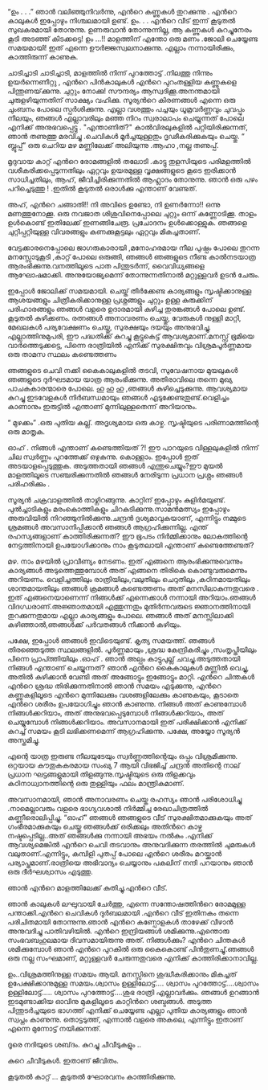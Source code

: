 
“ഉം . . .”  ഞാൻ വലിഞ്ഞുനിവർന്നു, എന്‍റെ കണ്ണുകൾ തുറക്കുന്നു . എന്‍റെ കാലുകൾ ഇപ്പോഴും നിശ്ചലമായി ഉണ്ട്. ഉം. . . എന്‍റെ വീട് ഇന്ന് കൂടുതൽ സുഖകരമായി തോനുന്നു. ഉണരുവാൻ തോന്നുന്നില്ല, ആ കണ്ണുകൾ കുറച്ചുനേരം കൂടി അടഞ്ഞ് കിടക്കട്ടെ!  ഉം ...!!  മാളത്തിന് എന്തോ ഒരു മണം .ജോലി ചെയ്യേണ്ട സമയമായി!  ഇത് എന്നെ  ഊര്‍ജ്ജസ്വലനാക്കുന്നു. എല്ലാം നന്നായിരിക്കും, കാത്തിരുന്ന് കാണുക.

ചാടിച്ചാടി  ചാടിച്ചാടി,  മാളത്തിൽ നിന്ന്  പുറത്തോട്ട് .നിലത്തു നിന്നും ഉയർന്നെണീറ്റു , എന്‍റെ പിൻ‌കാലുകൾ‌ എന്‍റെ പുറംതള്ളിയ കണ്ണുകളെ പിന്തുണയ്‌ക്കുന്നു. ചുറ്റും നോക്കു!  സൗന്ദര്യം  ആസ്വദിക്കൂ.അനന്തമായി ചുരുളഴിയുന്നതിന് സാക്ഷ്യം വഹിക്കു. സൂര്യന്‍റെ കിരണങ്ങൾ എന്നെ ഒരു ചുംബനം പോലെ  സ്പർശിക്കുന്നു. എല്ലാ വശത്തും പച്ചയും ധൂമ്രവര്‍ണ്ണവും ചുവപ്പും നീലയും,  ഞങ്ങൾ എല്ലാവരിലും മഞ്ഞ നിറം സ്വരാലാപം ചെയ്യുന്നത് പോലെ എനിക്ക്  അനുഭവപ്പെട്ടു .  "എന്താണിത്?"  കാൽവിരലുകളിൽ പറ്റിയിരിക്കുന്നത്,  ഞാൻ തണുത്തു മരവിച്ചു .ചെവികൾ മൂർച്ചയുള്ളതും  ദൃഢീകരിക്കുകയും ചെയ്തു. “ ബ്ലൂപ്പ്” ഒരു ചെറിയ മഴ മണ്ണിലേക്ക് അലിയുന്നു  .ആഹാ ,നല്ല തണുപ്പ്.

മൃദുവായ കാറ്റ് എന്‍റെ രോമങ്ങളിൽ തലോടി .കാട്ടു തുളസിയുടെ പരിമളത്തിൽ വശീകരിക്കപ്പെടുന്നതിലും ഏറ്റവും ഉയരമുള്ള വൃക്ഷങ്ങളുടെ കൂടെ  ഇരിക്കാൻ സാധിച്ചതിലും, ആഹ്, ജീവിച്ചിരിക്കുന്നതിൽ ആഹ്ലാദം തോനുന്നു. ഞാൻ ഒരു പഴം പറിച്ചെടുത്തു ! .ഇതിൽ കൂടുതൽ ഒരാൾക്കു എന്താണ് വേണ്ടത്.

അഹ്, എന്‍റെ ചങ്ങാതി!! നി അവിടെ ഉണ്ടോ, നി ഉണർന്നോ!! ഒന്നു മണത്തുനോക്കൂ. ഒരു നവജാത ശിശുവിനെപ്പോലെ ചുറ്റും ഒന്ന് കണ്ണോടിക്കൂ. താളം ഉൾകൊണ്ട് ഇതിലേക്ക് ഇണങ്ങിചേരൂ. പ്രചോദനം ഉൾക്കൊള്ളുക. ഞങ്ങളെ ചുറ്റിപ്പറ്റിയുള്ള വിവരങ്ങളും കണക്കുകൂട്ടലും ഏറ്റവും മികച്ചതാണ്.

വേട്ടക്കാരനെപ്പോലെ  ജാഗരുകാരായി ,മനോഹരമായ നീല പുഷ്പം പോലെ തുറന്ന മനസ്സോടുകൂടി ,കാറ്റ് പോലെ ഒരുങ്ങി, ഞങ്ങൾ ഞങ്ങളുടെ നീണ്ട കാല്‍നടയാത്ര ആരംഭിക്കുന്നു.വനത്തിലൂടെ  പാത പിന്തുടർന്ന്, വൈവിധ്യങ്ങളെ ആഘോഷമാക്കി. അനുയോജ്യമെന്ന് തോന്നുന്നതിനാൽ മറ്റുള്ളവർ ഉടൻ ചേരും.

ഇപ്പോൾ ജോലിക്ക് സമയമായി. ചെയ്ത് തീർക്കേണ്ട കാര്യങ്ങളും സൃഷ്ടിക്കാനുള്ള ആശയങ്ങളും  ചിത്രീകരിക്കാനുള്ള  പ്രശ്നങ്ങളും ചുറ്റും ഉള്ള കുരുക്കിന് പരിഹാരങ്ങളും ഞങ്ങൾ വളരെ ഉദാരമായി കുഴിച്ച  തുരങ്കങ്ങൾ പോലെ ഉണ്ട്.  കൂടുതൽ കുഴിക്കണം. രത്നങ്ങൾ അനാവരണം ചെയ്തു, വേരുകൾ നുള്ളി മാറ്റി, മേഖലകൾ പര്യവേക്ഷണം ചെയ്തു,  സുരക്ഷയും ദയയും അനുഭവിച്ചു.  എല്ലാത്തിനുമുപരി, ഈ പദ്ധതിക്ക് കുറച്ചു  കൂട്ടുകെട്ട്‌ ആവശ്യമാണ്.മനസ്സ് ഭൂമിയെ വാർത്തെടുക്കട്ടെ, പിന്നെ രാത്രിയിൽ എനിക്ക് സുരക്ഷിതവും  വിശ്രമപൂര്‍ണ്ണമായ ഒരു താമസ സ്ഥലം കണ്ടെത്തണം

ഞങ്ങളുടെ ചെവി നക്കി കൈകാലുകളിൽ തടവി, സുവേഷനായ മുയലുകൾ ഞങ്ങളുടെ ദുര്‍ഘടമായ യാത്ര ആരംഭിക്കുന്നു. അതിരാവിലെ തന്നെ മുഖ്യ പാചകകാരന്മാരെ പോലെ. ഹു ഹു  ഹു ,ഞങ്ങൾ കുഴിച്ചെടുക്കുന്നു.  ആവശ്യമായ കുറച്ചു ഇടവേളകൾ നിർബന്ധമായും ഞങ്ങൾ എടുക്കേണ്ടതുണ്ട്.വെളിച്ചം കാണാനും ഇരുട്ടിൽ എന്താണ് മുന്നിലുള്ളതെന്ന് അറിയാനും.

“ മുഴക്കം” .ഒരു പുതിയ കല്ല്. അദൃശ്യമായ ഒരു കാഴ്ച. സൃഷ്ടിയുടെ പരിണാമത്തിന്റെ ഒരു മാതൃക.

 ഓഹ് . നിങ്ങൾ എന്താണ് കണ്ടെത്തിയത് ?! ഈ പാറയുടെ വിള്ളലുകളിൽ നിന്ന് ചില സ്വർണ്ണം പുറത്തേക്ക് ഒഴുകുന്നു. കൊള്ളാം.
ഇപ്പോൾ ഇത് അടയാളപ്പെടുത്തുക. അടുത്തതായി ഞങ്ങൾ എന്തുചെയ്യും?ഈ മുയൽ മാളത്തിലൂടെ  സഞ്ചരിക്കുന്നതിൽ ഞങ്ങൾ നേരിടുന്ന പ്രധാന പ്രശ്നം ഞങ്ങൾ പരിഹരിക്കും .

സൂര്യൻ ചക്രവാളത്തിൽ താഴ്നിറങ്ങുന്നു. കാറ്റിന്  ഇപ്പോഴും കുളിർമയുണ്ട്. പുൽച്ചാടികളും മരംകൊത്തികളും ചിറകടിക്കുന്നു.സാമന്‍മത്സ്യം ഇപ്പോഴും അരുവിയിൽ നിറഞ്ഞുനിൽക്കുന്നു.ചന്ദ്രൻ ദൃശ്യമാവുകയാണ്, എന്നിട്ടും നമ്മുടെ ശ്രമങ്ങൾ അവസാനിപ്പിക്കാൻ ഞങ്ങൾ ആഗ്രഹിക്കുന്നില്ല. എന്ത് രഹസ്യങ്ങളാണ് കാത്തിരിക്കുന്നത്?   ഈ ഭൂപടം നിർമ്മിക്കാനും ലോകത്തിന്റെ നേട്ടത്തിനായി ഉപയോഗിക്കാനും നാം കൂടുതലായി എന്താണ് കണ്ടെത്തേണ്ടത്?

മഴ. നാം മഴയിൽ പ്രാവീണ്യം നേടണം. ഇത് എങ്ങനെ ആരംഭിക്കുന്നുവെന്നും കാര്യങ്ങൾ അടുത്തെത്തുമ്പോൾ അത് എങ്ങനെ തിരികെ കൊണ്ടുവരുമെന്നും അറിയണം. വെളിച്ചത്തിലും രാത്രിയിലും,വലുതിലും ചെറുതിലും ,കഠിനമായതിലും ശാന്തമായതിലും ഞങ്ങൾ ക്രമങ്ങൾ കണ്ടെത്തണം അത് മനസിലാകുന്നതുവരെ . ഇത് എങ്ങനെയാണെന്ന് നിങ്ങൾക്ക് എന്നെക്കാൾ നന്നായി അറിയാം.ഞങ്ങൾ വിദഗ്ധരാണ്.അജ്ഞാതമായി എത്തുന്നതും മുതിർന്നവരുടെ ജ്ഞാനത്തിനായി തുറക്കുന്നതുമായ എല്ലാ കാര്യങ്ങളും പോലെ. ഞങ്ങൾ അത് മനസ്സിലാക്കി കഴിഞ്ഞാൽ,ഞങ്ങൾക്ക് പർവതങ്ങൾ നീക്കാൻ കഴിയും.

പക്ഷേ, ഇപ്പോൾ ഞങ്ങൾ ഇവിടെയുണ്ട്. കൃത്യ സമയത്ത്. ഞങ്ങൾ തിരഞ്ഞെടുത്ത സ്ഥലങ്ങളിൽ. പൂർണ്ണമായും ,ശ്രദ്ധ കേന്ദ്രികരിച്ചും ,സംതൃപ്തിയിലും പിന്നെ പ്രാപ്ത്തിയിലും .ഓഹ് . ഞാൻ അല്പം കാട്ടുപുല്ല് ചവച്ചു.അടുത്തതായി നിങ്ങൾ എന്താണ് ചെയ്യുന്നത്? ഞാൻ എന്‍റെ കൈകാലുകൾ മണ്ണിൽ വെച്ചു,  അതിൽ കുഴിക്കാൻ വേണ്ടി അത് അങ്ങോട്ടും ഇങ്ങോട്ടും മാറ്റി. എന്‍റെ ചിന്തകൾ  എന്‍റെ ശ്രദ്ധ തിരിക്കുന്നതിനാൽ ഞാൻ സമയം എടുക്കുന്നു, എന്‍റെ കണ്ണുകളിലൂടെ എന്‍റെ മുന്നിലേക്കും വശങ്ങളിലേക്കും കാണുകയും, കൂടാതെ എന്‍റെ ശരീരം ഉപയോഗിച്ചും ഞാൻ കാണുന്നു. നിങ്ങൾ അത് കാണുമ്പോൾ നിങ്ങൾക്കറിയാം, അത് അനുഭവപ്പെടുമ്പോൾ നിങ്ങൾക്കറിയാം, അത് ചെയ്യുമ്പോൾ നിങ്ങൾക്കറിയാം. അവസാനമായി ഇത് പരീക്ഷിക്കാൻ എനിക്ക് കുറച്ച് സമയം കൂടി ലഭിക്കണമെന്ന് ആഗ്രഹിക്കുന്നു. പക്ഷേ, അയ്യോ സൂര്യൻ അസ്തമിച്ചു.

എന്റെ യാത്ര ഇരുണ്ട നീലയുടേയും സ്വർണ്ണത്തിന്റെയും ഒപ്പം വിശ്രമിക്കുന്നു. ഒറ്റയായ  കൗതുകകരമായ സംഖ്യ 7 ആയി വിഭജിച്ച് ചന്ദ്രൻ അതിന്റെ നാല് പ്രധാന ഘട്ടങ്ങളുമായി തിളങ്ങുന്നു.സൃഷ്ടിയുടെ ഒരു തിളക്കവും  കഠിനാധ്വാനത്തിന്റെ ഒരു തുള്ളിയും  ഫലം മാന്ത്രികമാണ്.

അവസാനമായി, ഞാൻ അനാവരണം ചെയ്ത രഹസ്യം ഞാൻ പരിശോധിച്ചു .നാമെല്ലാവരും വളരെ ഭാഗ്യവശാൽ നിർമ്മിച്ച രേഖാചിത്രത്തിൽ കണ്ണീരൊലിപ്പിച്ചു.   “ഓഹ്” ഞങ്ങൾ ഞങ്ങളുടെ വീട് സുരക്ഷിതമാക്കുകയും അത് ഗംഭീരമാക്കുകയും ചെയ്തു ഞങ്ങൾക്ക് ഒരിക്കലും അതിന്‍റെ കാഴ്ച നഷ്ടപ്പെടില്ല..അത് ഞങ്ങൾക്കു  നന്നായി അഭയം നൽകും .എനിക്ക് ആവശ്യമെങ്കിൽ എന്‍റെ ചെവി തടവാനും അനുവദിക്കുന്ന തരത്തിൽ ചുമരുകൾ  വലുതാണ്.എന്നിട്ടും, കമ്പിളി പുതപ്പ് പോലെ എന്‍റെ ശരീരം മറയ്ക്കാൻ പര്യാപ്തമാണ്.രാത്രിയെ അഭിവാദ്യം ചെയ്യാനും പകലിന് നന്ദി പറയാനും ഞാൻ ഒരു ദീർഘശ്വാസം എടുത്തു.

ഞാൻ എന്‍റെ മാളത്തിലേക്ക് കുതിച്ചു.എന്‍റെ വീട്.

ഞാൻ‌ കാലുകൾ‌ ലഘുവായി ചേർ‌ത്തു, എന്നെ സന്തോഷത്തിന്‍റെ രോമമുള്ള പന്താക്കി.എന്‍റെ ചെവികൾ ദുർബലമായി .എന്‍റെ വീട് ഇതിനകം തന്നെ പരിചിതമായി തോന്നുന്നു.ഞാൻ എന്‍റെ കണ്പോളകൾ താഴേക്ക് വീഴാൻ അനുവദിച്ചു പാതിവഴിയിൽ. എന്‍റെ ഇന്ദ്രിയങ്ങൾ ശമിക്കുന്നു.എന്തൊരു സംഭവബഹുലമായ ദിവസമായിരുന്നു അത്. നിങ്ങൾക്കും? എന്‍റെ ചിന്തകൾ ശമിക്കുമ്പോൾ ഞാൻ എന്‍റെ പുറകിൽ ഒരു കൈകൊണ്ട് പിൻതുണച്ചു്.ഞങ്ങൾ ഒരു നല്ല സംഘമാണ്, മറ്റുള്ളവർ ചേരുന്നതുവരെ എനിക്ക് കാത്തിരിക്കാനാവില്ല.

ഉം..വിശ്രമത്തിനുള്ള സമയം ആയി. മനസ്സിനെ ശുദ്ധീകരിക്കാനും മികച്ചത് ഉപേക്ഷിക്കാനുമുള്ള സമയം.ശ്വാസം ഉള്ളിലോട്ട്.... ശ്വാസം പുറത്തോട്ട്....ശ്വാസം ഉള്ളിലോട്ട്..... ശ്വാസം പുറത്തോട്ട്....ശുഭ രാത്രി എല്ലാവർക്കും.
ഞങ്ങൾ‌ ഉറങ്ങാൻ‌ ഇടമുണ്ടാക്കിയ ഓവിനു മുകളിലൂടെ കാറ്റിന്‍റെ ശബ്ദങ്ങൾ‌.  അടുത്ത  പിന്തുടര്‍ച്ചയുടെ ഭാഗത്ത് എനിക്ക് ചെയ്യേണ്ട എല്ലാ പുതിയ കാര്യങ്ങളും ഞാൻ സ്വപ്നം കാണുന്നു. തൊട്ടടുത്ത്, എന്നാൽ വളരെ അകലെ, എന്നിട്ടും ഇതാണ് എന്നെ മുന്നോട്ട് നയിക്കുന്നത്.

ദൂരെ നദിയുടെ  ശബ്‌ദം.  കുറച്ചു ചീവീടുകളും ..

കുറെ ചീവീടുകൾ. ഇതാണ് ജീവിതം.

കൂടുതൽ കാറ്റ് ... കൂടുതൽ ഘോരവനം കാത്തിരിക്കുന്നു.
